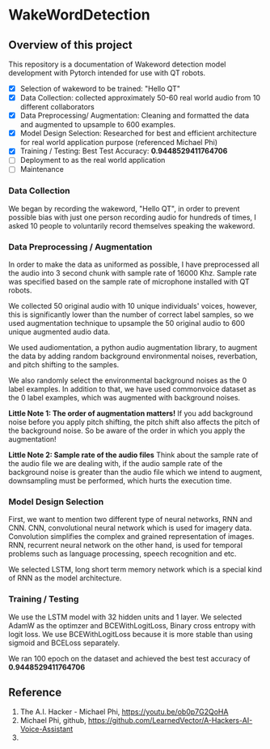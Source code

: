 # WakeWordDetection
## Overview of this project
This repository is a documentation of Wakeword detection model development with Pytorch intended for use with QT robots. 
- [X] Selection of wakeword to be trained: "Hello QT"
- [X] Data Collection: collected approximately 50-60 real world audio from 10 different collaborators
- [X] Data Preprocessing/ Augmentation: Cleaning and formatted the data and augmented to upsample to 600 examples.
- [x] Model Design Selection: Researched for best and efficient architecture for real world application purpose (referenced Michael Phi)
- [x] Training / Testing: Best Test Accuracy: **0.9448529411764706**
- [ ] Deployment to as the real world application
- [ ] Maintenance    

### Data Collection

We began by recording the wakeword, "Hello QT", in order to prevent possible bias with just one person recording audio for hundreds of times, I asked 10 people to voluntarily record themselves speaking the wakeword. 

### Data Preprocessing / Augmentation

In order to make the data as uniformed as possible, I have preprocessed all the audio into 3 second chunk with sample rate of 16000 Khz. Sample rate was specified based on the sample rate of microphone installed with QT robots. 

We collected 50 original audio with 10 unique individuals' voices, however, this is significantly lower than the number of correct label samples, so we used augmentation technique to upsample the 50 original audio to 600 unique augmented audio data.

We used audiomentation, a python audio augmentation library, to augment the data by adding random background environmental noises, reverbation, and pitch shifting to the samples.  

We also randomly select the environmental background noises as the 0 label examples. In addition to that, we have used commonvoice dataset as the 0 label examples, which was augmented with background noises. 

   **Little Note 1: The order of augmentation matters!**  If you add background noise before you apply pitch shifting, the pitch shift also affects the pitch of the background noise. So be aware of the order in which you apply the augmentation!
   
   **Little Note 2: Sample rate of the audio files** Think about the sample rate of the audio file we are dealing with, if the audio sample rate of the background noise is greater than the audio file which we intend to augment, downsampling must be performed, which hurts the execution time. 
   
 ### Model Design Selection
 First, we want to mention two different type of neural networks, RNN and CNN.
 CNN, convolutional neural network which is used for imagery data. Convolution simplifies the complex and grained representation of images. RNN, recurrent neural network on the other hand, is used for temporal problems such as language processing, speech recognition and etc.
 
 We selected LSTM, long short term memory network which is a special kind of RNN as the model architecture. 
 
 ### Training / Testing

We use the LSTM model with 32 hidden units and 1 layer. 
We selected AdamW as the optimzer and BCEWithLogitLoss, Binary cross entropy with logit loss. We use BCEWithLogitLoss because it is more stable than using sigmoid and BCELoss separately.

We ran 100 epoch on the dataset and achieved the best test accuracy of **0.9448529411764706**

## Reference 

1. The A.I. Hacker - Michael Phi, https://youtu.be/ob0p7G2QoHA
2. Michael Phi, github, https://github.com/LearnedVector/A-Hackers-AI-Voice-Assistant
3. 
